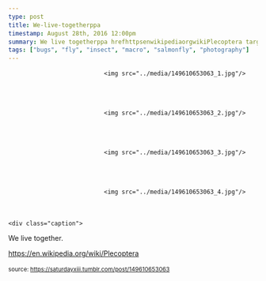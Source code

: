 ```yaml
---
type: post
title: We-live-togetherppa
timestamp: August 28th, 2016 12:00pm
summary: We live togetherppa hrefhttpsenwikipediaorgwikiPlecoptera targetblankhttpsenwikipediaorgwikiPlecopteraabrp 
tags: ["bugs", "fly", "insect", "macro", "salmonfly", "photography"]
---
```



                               <img src="../media/149610653063_1.jpg"/>
                           

                                                                                                                           

                               <img src="../media/149610653063_2.jpg"/>
                           

                                                                                                                           

                               <img src="../media/149610653063_3.jpg"/>
                           

                                                                                                                           

                               <img src="../media/149610653063_4.jpg"/>
                           

                                                                                                                      <div class="caption">
We live together.

<a href="https://en.wikipedia.org/wiki/Plecoptera" target="_blank">https://en.wikipedia.org/wiki/Plecoptera</a><br/>
 
                                    
                
                
                
                
                                
<small>source: https://saturdayxiii.tumblr.com/post/149610653063</small>